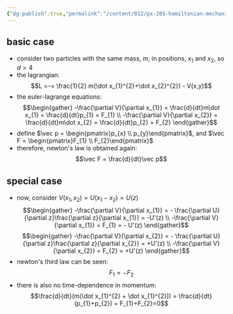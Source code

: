 ```yaml
---
{"dg-publish":true,"permalink":"/content/012/px-285-hamiltonian-mechanics-and-fluid-dynamics/c-calculus-of-variations/px-285-c6c-two-particles-in-1-d/","noteIcon":"1","created":"2024-11-25T10:50:32.000+00:00","updated":"2024-11-26T13:00:25.815+00:00"}
---
```


## basic case
- consider two particles with the same mass, $m$, in positions, $x_{1}$ and $x_{2}$, so $d=4$
- the lagrangian: 
$$L =-= \frac{1}{2} m(\dot x_{1}^{2}+\dot x_{2}^{2}) - V(x,y)$$
- the euler-lagrange equations: 
$$\begin{gather}
	-\frac{\partial V}{\partial x_{1}} = \frac{d}{dt}m\dot x_{1} = \frac{d}{dt}p_{1} = F_{1} \\
	-\frac{\partial V}{\partial x_{2}} = \frac{d}{dt}m\dot x_{2} = \frac{d}{dt}p_{2} = F_{2}
\end{gather}$$
- define $\vec p = \begin{pmatrix}p_{x} \\ p_{y}\end{pmatrix}$, and $\vec F = \begin{pmatrix}F_{1} \\ F_{2}\end{pmatrix}$
- therefore, newton's law is obtained again: 
$$\vec F = \frac{d}{dt}\vec p$$
## special case
- now, consider $V(x_{1}, x_{2}) = U(x_{1}-x_{2}) = U(z)$
$$\begin{gather}
-\frac{\partial V}{\partial x_{1}} = - \frac{\partial U}{\partial z}\frac{\partial z}{\partial x_{1}} = -U'(z) \\
-\frac{\partial V}{\partial x_{1}} = F_{1} = - U'(z)
\end{gather}$$
$$\begin{gather}
-\frac{\partial V}{\partial x_{2}} = - \frac{\partial U}{\partial z}\frac{\partial z}{\partial x_{2}} = +U'(z) \\ 
-\frac{\partial V}{\partial x_{2}} = F_{2} = +U'(z)
\end{gather}$$
- newton's third law can be seen: 
$$F_{1}= - F_{2}$$
- there is also no time-dependence in momentum: 
$$\frac{d}{dt}(m(\dot x_{1}^{2} + \dot x_{1}^{2})) = \frac{d}{dt}(p_{1}+p_{2}) = F_{1}+F_{2}=0$$
